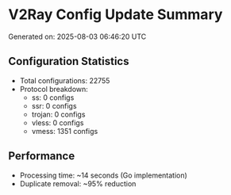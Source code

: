 # V2Ray Config Update Summary
Generated on: 2025-08-03 06:46:20 UTC

## Configuration Statistics
- Total configurations: 22755
- Protocol breakdown:
  - ss: 0 configs
  - ssr: 0 configs
  - trojan: 0 configs
  - vless: 0 configs
  - vmess: 1351 configs

## Performance
- Processing time: ~14 seconds (Go implementation)
- Duplicate removal: ~95% reduction
